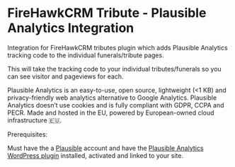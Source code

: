 # FireHawkCRM Tribute - Plausible Analytics Integration
Integration for FireHawkCRM tributes plugin which adds Plausible Analytics tracking code to the individual funerals/tribute pages.

This will take the tracking code to your individual tributes/funerals so you can see visitor and pageviews for each.

Plausible Analytics is an easy-to-use, open source, lightweight (<1 KB) and privacy-friendly web analytics alternative to Google Analytics.
Plausible Analytics doesn’t use cookies and is fully compliant with GDPR, CCPA and PECR. Made and hosted in the EU, powered by European-owned cloud infrastructure 🇪🇺.

Prerequisites:

Must have the a [Plausible](https://plausible.io) account and have the [Plausible Analytics WordPress plugin](https://wordpress.org/plugins/plausible-analytics/) installed, activated and linked to your site.

